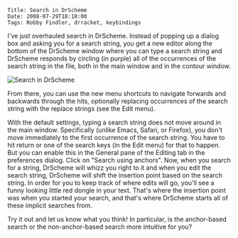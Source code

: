     Title: Search in DrScheme
    Date: 2008-07-29T18:10:00
    Tags: Robby Findler, drracket, keybindings

I've just overhauled search in DrScheme. Instead of popping up a dialog box and
asking you for a search string, you get a new editor along the bottom of the
DrScheme window where you can type a search string and DrScheme responds by
circling (in purple) all of the occurrences of the search string in the file,
both in the main window and in the contour window.

![Search in DrScheme](search.png)

From there, you can use the new menu shortcuts to navigate forwards and
backwards through the hits, optionally replacing occurrences of the search
string with the replace strings (see the Edit menu).

With the default settings, typing a search string does not move around in the
main window. Specifically (unlike Emacs, Safari, or Firefox), you don't move
immediately to the first occurrence of the search string. You have to hit
return or one of the search keys (in the Edit menu) for that to happen. But you
can enable this in the General pane of the Editing tab in the preferences
dialog. Click on "Search using anchors". Now, when you search for a string,
DrScheme will whizz you right to it and when you edit the search string,
DrScheme will shift the insertion point based on the search string. In order
for you to keep track of where edits will go, you'll see a funny looking little
red dongle in your text. That's where the insertion point was when you started
your search, and that's where DrScheme starts all of these implicit searches
from.

Try it out and let us know what you think! In particular, is the anchor-based
search or the non-anchor-based search more intuitive for you? 

